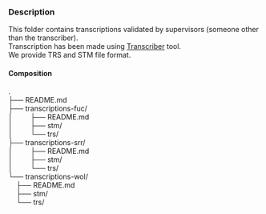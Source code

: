 ### Description
This folder contains transcriptions validated by supervisors (someone other than the transcriber).   
Transcription has been made using [Transcriber](https://perso.ens-lyon.fr/matthieu.quignard/Transcriber/) tool.    
We provide TRS and STM file format.   

#### Composition
.   
├── README.md   
├── transcriptions-fuc/    
│&nbsp;&nbsp;&nbsp;&nbsp;&nbsp;&nbsp;&nbsp;&nbsp;&nbsp;├── README.md    
│&nbsp;&nbsp;&nbsp;&nbsp;&nbsp;&nbsp;&nbsp;&nbsp;&nbsp;├── stm/   
│&nbsp;&nbsp;&nbsp;&nbsp;&nbsp;&nbsp;&nbsp;&nbsp;&nbsp;└── trs/   
├── transcriptions-srr/   
│&nbsp;&nbsp;&nbsp;&nbsp;&nbsp;&nbsp;&nbsp;&nbsp;&nbsp;├── README.md     
│&nbsp;&nbsp;&nbsp;&nbsp;&nbsp;&nbsp;&nbsp;&nbsp;&nbsp;├── stm/   
│&nbsp;&nbsp;&nbsp;&nbsp;&nbsp;&nbsp;&nbsp;&nbsp;&nbsp;└── trs/   
└── transcriptions-wol/   
&nbsp;&nbsp;&nbsp;&nbsp;├── README.md   
&nbsp;&nbsp;&nbsp;&nbsp;├── stm/   
&nbsp;&nbsp;&nbsp;&nbsp;└── trs/   
